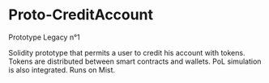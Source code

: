 # Proto-CreditAccount
Prototype Legacy n°1

Solidity prototype that permits a user to credit his account with tokens. Tokens are distributed between smart contracts and wallets. PoL simulation is also integrated.
Runs on Mist.
